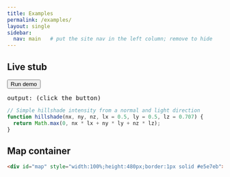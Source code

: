 ```yaml
---
title: Examples
permalink: /examples/
layout: single
sidebar:
  nav: main   # put the site nav in the left column; remove to hide
---
```


## Live stub

<div id="example-1">
  <button id="run-demo">Run demo</button>
  <pre id="out">output: (click the button)</pre>
</div>

```js
// Simple hillshade intensity from a normal and light direction
function hillshade(nx, ny, nz, lx = 0.5, ly = 0.5, lz = 0.707) {
  return Math.max(0, nx * lx + ny * ly + nz * lz);
}
```

<script>
document.addEventListener("DOMContentLoaded", () => {
  const btn = document.getElementById("run-demo");
  const out = document.getElementById("out");
  if (btn) btn.onclick = () => { out.textContent = "output: " + Math.random().toFixed(3); };
});
</script>

## Map container

```html
<div id="map" style="width:100%;height:480px;border:1px solid #e5e7eb"></div>
```
